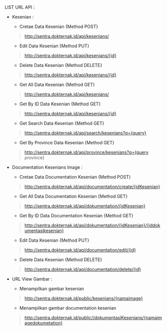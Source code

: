 LIST URL API :

- Kesenian :
    - Cretae Data Kesenian {Method POST}
    > http://sentra.dokternak.id/api/kesenians/
    - Edit Data Kesenian {Method PUT}
    > http://sentra.dokternak.id/api/kesenians/{id}
    - Delete Data Kesenian {Method DELETE}
    > http://sentra.dokternak.id/api/kesenians/{id}
    - Get All Data Kesenian {Method GET} 
    > http://sentra.dokternak.id/api/kesenians/
    - Get By ID Data Kesenian {Method GET} 
    > http://sentra.dokternak.id/api/kesenians/{id}
    - Get Search Data Kesenian {Method GET} 
    > http://sentra.dokternak.id/api/search/kesenians?q={query}
    - Get By Province Data Kesenian {Method GET} 
    > http://sentra.dokternak.id/api/province/kesenians?q={query province}

- Documentation Kesenians Image :
    - Cretae Data Documentation Kesenian {Method POST}
    > http://sentra.dokternak.id/api/documentation/create/{idKesenian}
    - Get All Data Documentation Kesenian {Method GET} 
    > http://sentra.dokternak.id/api/dokumentation/{idKesenian}
    - Get By ID Data Documentation Kesenian {Method GET} 
    > http://sentra.dokternak.id/api/dokumentation/{idKesenian}/{iddokumentasikesenian}
    - Edit Data Kesenian {Method PUT}
    > http://sentra.dokternak.id/api/documentation/edit/{id}
    - Delete Data Kesenian {Method DELETE}
    > http://sentra.dokternak.id/api/documentation/delete/{id}

- URL View Gambar :
    - Menampilkan gambar kesenian 
    > http://sentra.dokternak.id/public/kesenians/{namaimage}
    - Menampilkan gambar documentation kesenian 
    > http://sentra.dokternak.id/public//dokumentasiKesenians/{namaimagedokumetation}
